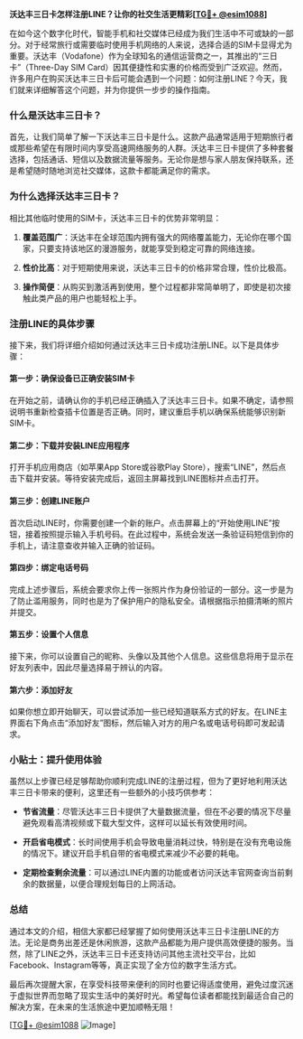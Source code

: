 **沃达丰三日卡怎样注册LINE？让你的社交生活更精彩[[TG💪+ @esim1088](https://t.me/s/esim1088)]**

在如今这个数字化时代，智能手机和社交媒体已经成为我们生活中不可或缺的一部分。对于经常旅行或需要临时使用手机网络的人来说，选择合适的SIM卡显得尤为重要。沃达丰（Vodafone）作为全球知名的通信运营商之一，其推出的“三日卡”（Three-Day SIM Card）因其便捷性和实惠的价格而受到广泛欢迎。然而，许多用户在购买沃达丰三日卡后可能会遇到一个问题：如何注册LINE？今天，我们就来详细解答这个问题，并为你提供一步步的操作指南。

### 什么是沃达丰三日卡？

首先，让我们简单了解一下沃达丰三日卡是什么。这款产品通常适用于短期旅行者或那些希望在有限时间内享受高速网络服务的人群。沃达丰三日卡提供了多种套餐选择，包括通话、短信以及数据流量等服务。无论你是想与家人朋友保持联系，还是希望随时随地浏览社交媒体，这款卡都能满足你的需求。

### 为什么选择沃达丰三日卡？

相比其他临时使用的SIM卡，沃达丰三日卡的优势非常明显：

1. **覆盖范围广**：沃达丰在全球范围内拥有强大的网络覆盖能力，无论你在哪个国家，只要支持该地区的漫游服务，就能享受到稳定可靠的网络连接。
   
2. **性价比高**：对于短期使用来说，沃达丰三日卡的价格非常合理，性价比极高。

3. **操作简便**：从购买到激活再到使用，整个过程都非常简单明了，即使是初次接触此类产品的用户也能轻松上手。

### 注册LINE的具体步骤

接下来，我们将详细介绍如何通过沃达丰三日卡成功注册LINE。以下是具体步骤：

#### 第一步：确保设备已正确安装SIM卡

在开始之前，请确认你的手机已经正确插入了沃达丰三日卡。如果不确定，请参照说明书重新检查插卡位置是否正确。同时，建议重启手机以确保系统能够识别新SIM卡。

#### 第二步：下载并安装LINE应用程序

打开手机应用商店（如苹果App Store或谷歌Play Store），搜索“LINE”，然后点击下载并安装。等待安装完成后，返回主屏幕找到LINE图标并点击打开。

#### 第三步：创建LINE账户

首次启动LINE时，你需要创建一个新的账户。点击屏幕上的“开始使用LINE”按钮，接着按照提示输入手机号码。在此过程中，系统会发送一条验证码短信到你的手机上，请注意查收并输入正确的验证码。

#### 第四步：绑定电话号码

完成上述步骤后，系统会要求你上传一张照片作为身份验证的一部分。这一步是为了防止滥用服务，同时也是为了保护用户的隐私安全。请根据指示拍摄清晰的照片并提交。

#### 第五步：设置个人信息

接下来，你可以设置自己的昵称、头像以及其他个人信息。这些信息将用于显示在好友列表中，因此尽量选择易于辨认的内容。

#### 第六步：添加好友

如果你想立即开始聊天，可以尝试添加一些已经知道联系方式的好友。在LINE主界面右下角点击“添加好友”图标，然后输入对方的用户名或电话号码即可发起请求。

### 小贴士：提升使用体验

虽然以上步骤已经足够帮助你顺利完成LINE的注册过程，但为了更好地利用沃达丰三日卡带来的便利，这里还有一些额外的小技巧供参考：

- **节省流量**：尽管沃达丰三日卡提供了大量数据流量，但在不必要的情况下尽量避免观看高清视频或下载大型文件，这样可以延长有效使用时间。
  
- **开启省电模式**：长时间使用手机会导致电量消耗过快，特别是在没有充电设施的情况下。建议开启手机自带的省电模式来减少不必要的耗电。

- **定期检查剩余流量**：可以通过LINE内置的功能或者访问沃达丰官网查询当前剩余的数据量，以便合理规划每日的上网活动。

### 总结

通过本文的介绍，相信大家都已经掌握了如何使用沃达丰三日卡注册LINE的方法。无论是商务出差还是休闲旅游，这款产品都能为用户提供高效便捷的服务。当然，除了LINE之外，沃达丰三日卡还支持访问其他主流社交平台，比如Facebook、Instagram等等，真正实现了全方位的数字生活方式。

最后再次提醒大家，在享受科技带来便利的同时也要记得适度使用，避免过度沉迷于虚拟世界而忽略了现实生活中的美好时光。希望每位读者都能找到最适合自己的解决方案，在未来的生活旅途中更加顺畅无阻！

[[TG💪+ @esim1088](https://t.me/s/esim1088) ![Image](https://i.postimg.cc/4NQfJmqS/Snipaste-2025-05-13-00-14-12.png)]